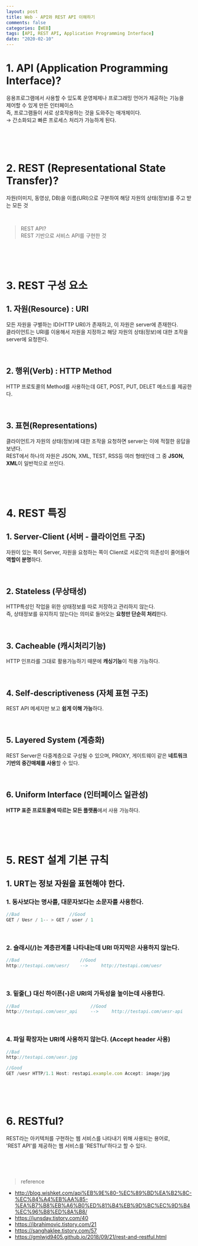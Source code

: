 ```yaml
---
layout: post
title: Web - API와 REST API 이해하기
comments: false
categories: [WEB]
tags: [API, REST API, Application Programming Interface]
date: "2020-02-10"
---
```


# 1. API (Application Programming Interface)?

응용프로그램에서 사용할 수 있도록 운영체제나 프로그래밍 언어가 제공하는 기능을  
제어할 수 있게 만든 인터페이스  
즉, 프로그램들이 서로 상호작용하는 것을 도와주는 매개체이다.  
 → 간소화되고 빠른 프로세스 처리가 가능하게 된다.

<br><br><br>

# 2. REST (Representational State Transfer)?

자원(이미지, 동영상, DB)을 이름(URI)으로 구분하여 해당 자원의 상태(정보)를 주고 받는 모든 것

<br>

> <subtitle> REST API? </subtitle>  
> REST 기반으로 서비스 API를 구현한 것

<br><br><br>

# 3. REST 구성 요소

## 1. 자원(Resource) : URI

모든 자원을 구별하는 ID(HTTP URI)가 존재하고, 이 자원은 server에 존재한다.  
클라이언트는 URI를 이용해서 자원을 지정하고 해당 자원의 상태(정보)에 대한 조작을 server에 요청한다.

<br>

## 2. 행위(Verb) : HTTP Method

HTTP 프로토콜의 Method를 사용하는데 GET, POST, PUT, DELET 메소드를 제공한다.

<br>

## 3. 표현(Representations)

클라이언트가 자원의 상태(정보)에 대한 조작을 요청하면 server는 이에 적절한 응답을 보낸다.  
REST에서 하나의 자원은 JSON, XML, TEST, RSS등 여러 형태인데 그 중 **JSON, XML**이 일반적으로 쓰인다.

<br><br><br>

# 4. REST 특징

## 1. Server-Client (서버 - 클라이언트 구조)

자원이 있는 쪽이 Server, 자원을 요청하는 쪽이 Client로 서로간의 의존성이 줄어들어 **역할이 분명**하다.

<br>

## 2. Stateless (무상태성)

HTTP특성인 작업을 위한 상태정보를 따로 저장하고 관리하지 않는다.  
즉, 상태정보를 유지하지 않는다는 의미로 들어오는 **요청만 단순히 처리**한다.

<br>

## 3. Cacheable (캐시처리기능)

HTTP 인프라를 그대로 활용가능하기 때문에 **캐싱기능**이 적용 가능하다.

<br>

## 4. Self-descriptiveness (자체 표현 구조)

REST API 메세지만 보고 **쉽게 이해 가능**하다.

<br>

## 5. Layered System (계층화)

REST Server은 다중계층으로 구성될 수 있으며, PROXY, 게이트웨이 같은 **네트워크 기반의 중간매체를 사용**할 수 있다.

<br>

## 6. Uniform Interface (인터페이스 일관성)

**HTTP 표준 프로토콜에 따르는 모든 플랫폼**에서 사용 가능하다.

<br><br><br>

# 5. REST 설계 기본 규칙

## 1. URT는 정보 자원을 표현해야 한다.

### 1. 동사보다는 명사를, 대문자보다는 소문자를 사용한다.

```javascript
//Bad					//Good
GET / Uesr / 1-- > GET / user / 1
```

<br>

### 2. 슬래시(/)는 계층관계를 나타내는데 URI 마지막은 사용하지 않는다.

```javascript
//Bad						//Good
http://testapi.com/uesr/	-->		http://testapi.com/uesr
```

<br>

### 3. 밑줄(\_) 대신 하이픈(-)은 URI의 가독성을 높이는데 사용한다.

```javascript
//Bad							//Good
http://testapi.com/uesr_api		-->		http://testapi.com/uesr-api
```

<br>

### 4. 파일 확장자는 URI에 사용하지 않는다. (Accept header 사용)

```javascript
//Bad
http://testapi.com/uesr.jpg

//Good
GET /uesr HTTP/1.1 Host: restapi.example.com Accept: image/jpg
```

<br><br><br>

# 6. RESTful?

REST라는 아키텍처를 구현하는 웹 서비스를 나타내기 위해 사용되는 용어로,  
'REST API'를 제공하는 웹 서비스를 'RESTful'하다고 할 수 있다.

<br><br><br>

> <subtitle>reference</subtitle>

-   <http://blog.wishket.com/api%EB%9E%80-%EC%89%BD%EA%B2%8C-%EC%84%A4%EB%AA%85-%EA%B7%B8%EB%A6%B0%ED%81%B4%EB%9D%BC%EC%9D%B4%EC%96%B8%ED%8A%B8/>
-   <https://junsday.tistory.com/40>
-   <https://ibrahimovic.tistory.com/21>
-   <https://sanghaklee.tistory.com/57>
-   <https://gmlwjd9405.github.io/2018/09/21/rest-and-restful.html>
